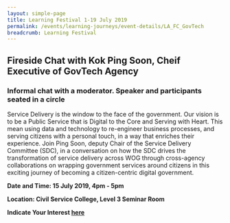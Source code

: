 ```yaml
---
layout: simple-page
title: Learning Festival 1-19 July 2019
permalink: /events/learning-journeys/event-details/LA_FC_GovTech
breadcrumb: Learning Festival
---
```


## Fireside Chat with Kok Ping Soon, Cheif Executive of GovTech Agency
### Informal chat with a moderator. Speaker and participants seated in a circle

Service Delivery is the window to the face of the government. Our vision is to be a Public Service that is Digital to the Core and Serving with Heart.
This mean using data and technology to re-engineer business processes, and serving citizens with a personal touch, in a way that enriches their experience. 
Join Ping Soon, deputy Chair of the Service Delivery Committee (SDC), in a conversation on how the SDC drives the transformation of service delivery across WOG through cross-agency collaborations on wrapping government services around citizens in this exciting journey of becoming a citizen-centric digital government.

**Date and Time: 15 July 2019, 4pm - 5pm** 

**Location: Civil Service College, Level 3 Seminar Room** 

**Indicate Your Interest [here](https://www.eventbrite.sg/e/step-into-my-shoes-making-a-difference-as-a-probation-officer-tickets-61082209533)** 

